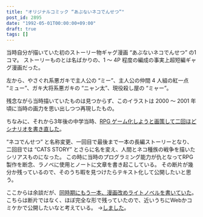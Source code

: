 ```yaml
---
title: "オリジナルコミック “あぶないネコでんせつ”"
post_id: 2895
date: "1992-05-01T00:00:00+09:00"
draft: true
tags: []
---
```



当時自分が描いていた初のストーリー物ギャグ漫画 “あぶないネコでんせつ” の1コマ。
ストーリーものとは名ばかりの、1 ～ 4P 程度の編成の事実上超短編ギャグ漫画だった。

左から、やさぐれ系悪ガキで主人公の “ミー”、主人公の仲間 4 人組の紅一点 “ミュー”、ガキ大将系悪ガキの “ニャン太”、現役殺し屋の “ミャー”。

残念ながら当時描いていたものは見つからず、このイラストは 2000 ～ 2001 年頃に当時の画力を思い出しつつ再現したもの。

ちなみに、それから3年後の中学当時、[RPG ゲーム化しようと画策して二回ほどシナリオを書き直した](https://danmaq.com/tag/cats-story)。

“ネコでんせつ” と名称変更、一回目で最後まで一本の長編ストーリーとなり、二回目では “CATS STORY” とさらに名を変え、人間とネコ種族の戦争を描いたシリアスものになった。
この時に当時のプログラミング能力が仇となってRPG製作を断念、ラノベに使用とノートに文章を書き起こしている。
その断片が幾分か残っているので、そのうち暇を見つけたらテキスト化して公開したいと思う。

ここからは余談だが、[同時期にもう一本、漫画改めライトノベルを書いていた](https://danmaq.com/tag/evil-magic)。
こちらは断片ではなく、ほぼ完全な形で残っていたので、近いうちにWebかコミケかで公開したいなと考えている。
→[しました](https://danmaq.com/evilmagic)。

